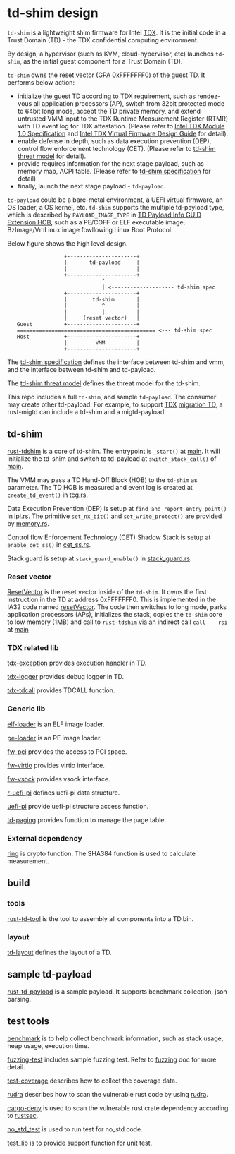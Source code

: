 # td-shim design

`td-shim` is a lightweight shim firmware for Intel [TDX](https://www.intel.com/content/www/us/en/developer/articles/technical/intel-trust-domain-extensions.html). It is the initial code in a Trust Domain (TD) - the TDX confidential computing environment.

By design, a hypervisor (such as KVM, cloud-hypervisor, etc) launches `td-shim`, as the initial guest component for a Trust Domain (TD).

`td-shim` owns the reset vector (GPA 0xFFFFFFF0) of the guest TD. It performs below action:
 * initialize the guest TD according to TDX requirement, such as rendez-vous all application processors (AP), switch from 32bit protected mode to 64bit long mode, accept the TD private memory, and extend untrusted VMM input to the TDX Runtime Measurement Register (RTMR) with TD event log for TDX attestation. (Please refer to [Intel TDX Module 1.0 Specification](https://www.intel.com/content/dam/develop/external/us/en/documents/tdx-module-1.0-public-spec-v0.931.pdf) and [Intel TDX Virtual Firmware Design Guide](https://www.intel.com/content/dam/develop/external/us/en/documents/tdx-virtual-firmware-design-guide-rev-1.01.pdf) for detail).
 * enable defense in depth, such as data execution prevention (DEP), control flow enforcement technology (CET). (Please refer to [td-shim threat model](threat_model.md) for detail).
 * provide requires information for the next stage payload, such as memory map, ACPI table. (Please refer to [td-shim specification](tdshim_spec.md) for detail)
 * finally, launch the next stage payload - `td-payload`.

`td-payload` could be a bare-metal environment, a UEFI virtual firmware, an OS loader, a OS kernel, etc. `td-shim` supports the multiple td-payload type, which is described by `PAYLOAD_IMAGE_TYPE` in [TD Payload Info GUID Extension HOB](tdshim_spec.md#td-payload-info-guid-extension-hob), such as a PE/COFF or ELF executable image, BzImage/VmLinux image fowllowing Linux Boot Protocol.

Below figure shows the high level design.

   ```
                     +----------------------+
                     |       td-payload     |
                     |                      |
                     +----------------------+
                                 ^
                                 | <-------------------- td-shim spec
                     +----------------------+
                     |        td-shim       |
                     |           ^          |
                     |           |          |
                     |     (reset vector)   |
      Guest          +----------------------+
      ============================================ <--- td-shim spec
      Host           +----------------------+
                     |         VMM          |
                     +----------------------+

   ```

The [td-shim specification](tdshim_spec.md) defines the interface between td-shim and vmm, and the interface between td-shim and td-payload.

The [td-shim threat model](threat_model.md) defines the threat model for the td-shim.

This repo includes a full `td-shim`, and sample `td-payload`. The consumer may create other td-payload. For example, to support [TDX](https://www.intel.com/content/www/us/en/developer/articles/technical/intel-trust-domain-extensions.html) [migration TD](https://www.intel.com/content/dam/develop/external/us/en/documents/tdx-migration-td-design-guide-348987-001.pdf), a rust-migtd can include a td-shim and a migtd-payload.

## td-shim

[rust-tdshim](../td-shim) is a core of td-shim. The entrypoint is `_start()` at [main](../td-shim/src/bin/td-shim/main.rs). It will initialize the td-shim and switch to td-payload at `switch_stack_call()` of [main](../td-shim/src/bin/td-shim/main.rs).

The VMM may pass a TD Hand-Off Block (HOB) to the `td-shim` as parameter. The TD HOB is measured and event log is created at `create_td_event()` in [tcg.rs](../td-shim/src/tcg.rs).

Data Execution Prevention (DEP) is setup at `find_and_report_entry_point()` in [ipl.rs](../td-shim/src/ipl.rs). The primitive `set_nx_bit()` and `set_write_protect()` are provided by [memory.rs](../td-shim/src/memory.rs).

Control flow Enforcement Technology (CET) Shadow Stack is setup at `enable_cet_ss()` in [cet_ss.rs](../td-shim/src/bin/td-shim/cet_ss.rs).

Stack guard is setup at `stack_guard_enable()` in [stack_guard.rs](../td-shim/src/stack_guard.rs).

### Reset vector

[ResetVector](../td-shim/ResetVector) is the reset vector inside of the `td-shim`. It owns the first instruction in the TD at address 0xFFFFFFF0. This is implemented in the IA32 code named [resetVector](../td-shim/ResetVector/Ia32/ResetVectorVtf0.asm). The code then switches to long mode, parks application processors (APs), initializes the stack, copies the `td-shim` core to low memory (1MB) and call to `rust-tdshim` via an indirect call `call    rsi` at [main](../td-shim/ResetVector/Main.asm)

### TDX related lib

[tdx-exception](../td-exception) provides execution handler in TD.

[tdx-logger](../td-logger) provides debug logger in TD.

[tdx-tdcall](../td-logger) provides TDCALL function.

### Generic lib

[elf-loader](../elf-loader) is an ELF image loader.

[pe-loader](../pe-loader) is an PE image loader.

[fw-pci](../fw-pci) provides the access to PCI space.

[fw-virtio](../fw-virtio) provides virtio interface.

[fw-vsock](../fw-vsock) provides vsock interface.

[r-uefi-pi](../r-uefi-pi) defines uefi-pi data structure.

[uefi-pi](../uefi-pi) provide uefi-pi structure access function.

[td-paging](../td-paging) provides function to manage the page table.

### External dependency

[ring](https://github.com/jyao1/ring/tree/uefi_support) is crypto function. The SHA384 function is used to calculate measurement.

## build

### tools

[rust-td-tool](../td-shim-ld) is the tool to assembly all components into a TD.bin.

### layout

[td-layout](../td-layout) defines the layout of a TD.

## sample td-payload

[rust-td-payload](../td-payload) is a sample payload. It supports benchmark collection, json parsing.

## test tools

[benchmark](../devtools/td-benchmark) is to help collect benchmark information, such as stack usage, heap usage, execution time.

[fuzzing-test](../fuzzing) includes sample fuzzing test. Refer to [fuzzing](doc/fuzzing.md) doc for more detail.

[test-coverage](doc/unit_test_coverage.md) describes how to collect the coverage data.

[rudra](doc/rudra.md) describes how to scan the vulnerable rust code by using [rudra](https://github.com/sslab-gatech/Rudra).

[cargo-deny](../.github/workflows/deny.yml) is used to scan the vulnerable rust crate dependency according to [rustsec](https://rustsec.org/).

[no_std_test](../no_std_test) is used to run test for no_std code.

[test_lib](../test_lib) is to provide support function for unit test.
